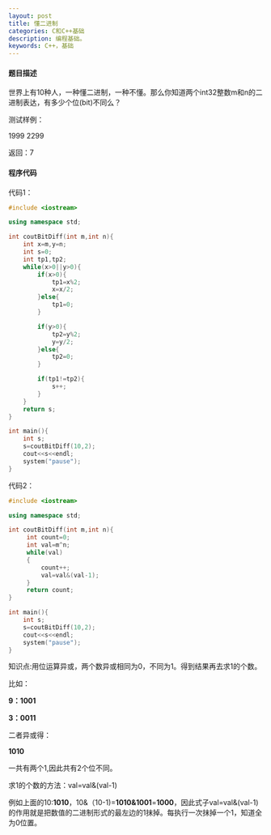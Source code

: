 ```yaml
---
layout: post
title: 懂二进制
categories: C和C++基础
description: 编程基础。
keywords: C++，基础
---
```


#### 题目描述

世界上有10种人，一种懂二进制，一种不懂。那么你知道两个int32整数m和n的二进制表达，有多少个位(bit)不同么？

测试样例：

1999 2299

返回：7

#### 程序代码

代码1：

```cpp
#include <iostream>

using namespace std;

int coutBitDiff(int m,int n){
	int x=m,y=n;
	int s=0;
	int tp1,tp2;
	while(x>0||y>0){
		if(x>0){
			tp1=x%2;
			x=x/2;
		}else{
			tp1=0;
		}

		if(y>0){
			tp2=y%2;
			y=y/2;
		}else{
			tp2=0;
		}

		if(tp1!=tp2){
			s++;
		}
	}
	return s;
}

int main(){
	int s;
	s=coutBitDiff(10,2);
	cout<<s<<endl;
	system("pause");
}
```

代码2：

```cpp
#include <iostream>

using namespace std;

int coutBitDiff(int m,int n){
     int count=0;
     int val=m^n;
     while(val)
     {
         count++;
         val=val&(val-1);
     }
     return count;
}

int main(){
	int s;
	s=coutBitDiff(10,2);
	cout<<s<<endl;
	system("pause");
}
```

知识点:用位运算异或，两个数异或相同为0，不同为1。得到结果再去求1的个数。

比如：

**9：1001**

**3：0011**

二者异或得：

**1010**

一共有两个1,因此共有2个位不同。

求1的个数的方法：val=val&(val-1)

例如上面的10:**1010**，10&（10-1)=**1010&1001**=**1000**，因此式子val=val&(val-1)的作用就是把数值的二进制形式的最左边的1抹掉。每执行一次抹掉一个1，知道全为0位置。